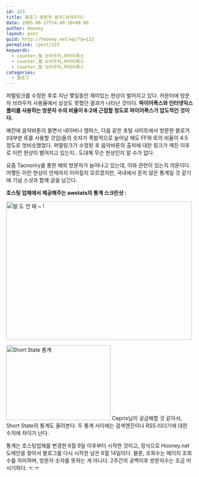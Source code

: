 ```yaml
---
id: 123
title: 블로그 방문자 분석(브라우저)
date: 2005-06-17T14:49:10+09:00
author: Hooney
layout: post
guid: http://hooney.net/wp/?p=123
permalink: /post/123
keywords:
  - counter,웹 브라우저,파어이폭스
  - counter,웹 브라우저,파어이폭스
  - counter,웹 브라우저,파어이폭스
categories:
  - 블로그
---
```

퍼멀링크를 수정한 후로 지난 몇일동안 재미있는 현상이 벌어지고 있다. 카운터에 방문자 브라우저 사용율에서 상상도 못했던 결과가 나타난 것이다. **파이어폭스와 인터넷익스플러를 사용하는 방문자 수의 비율이 6:2에 근접할 정도로 파이어폭스가 압도적인 것이다.**

예전에 음악바톤이 돌면서 네이버나 엠파스, 다음 같은 포털 사이트에서 방문한 블로거(대부분 IE를 사용할 것임)들의 숫자가 폭발적으로 늘어날 때도 FF와 IE의 비율이 4:5 정도로 엇비슷했었다. 퍼멀링크가 수정된 후 음악바톤의 출처에 대한 링크가 깨진 이후로 이런 현상이 벌어지고 있는지.. 도대체 무슨 현상인지 알 수가 없다.

요즘 Tacnoriry를 통한 해외 방문자가 늘어나고 있는데, 이와 관련이 있는지 의문이다. 어쨓든 이런 현상이 언제까지 이어질지 모르겠지만, 국내에서 흔치 않은 통계일 것 같기에 기념 스샷과 함께 글을 남긴다.

**호스팅 업체에서 제공해주는 awstats의 통계 스크린샷 :**

[<img src="/files/img/2006-06/_browser1.png" alt="말 도 안 돼 ~ !" height="373" width="500" />](/files/img/2006-06/browser1.png)

<img src="/files/img/2006-06/browser2.png" alt="Short State 통계" height="202" width="281" /> Ceprix님이 궁금해할 것 같아서, Short State의 통계도 올려본다. 두 통계 사이에는 검색엔진이나 RSS 리더기에 대한 수치에 차이가 난다.

통계는 호스팅업체를 변경한 6월 9일 이후부터 시작한 것이고, 정식으로 Hooney.net 도메인을 찾아서 블로그를 다시 시작한 날은 6월 14일이다. 물론, 조회수는 페이지 조회수를 의미하며, 방문자 숫자를 뜻하는 게 아니다. 2주간의 공백이후 방문자수는 조금 머시기하다. ㅜ.ㅜ